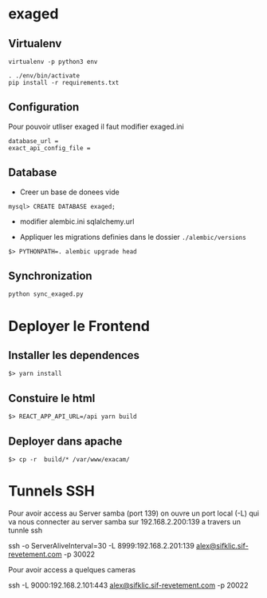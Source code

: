 # exaged

## Virtualenv

```
virtualenv -p python3 env

. ./env/bin/activate
pip install -r requirements.txt
```

## Configuration
Pour pouvoir utliser exaged il faut modifier exaged.ini

```
database_url = 
exact_api_config_file = 
```

## Database
- Creer un base de donees vide
```
mysql> CREATE DATABASE exaged;
```
- modifier alembic.ini sqlalchemy.url

- Appliquer les migrations definies dans le dossier `./alembic/versions`
```
$> PYTHONPATH=. alembic upgrade head
```

## Synchronization

```
python sync_exaged.py

```

# Deployer le Frontend

## Installer les dependences
```
$> yarn install
```
## Constuire le html
```
$> REACT_APP_API_URL=/api yarn build
```
## Deployer dans apache
```
$> cp -r  build/* /var/www/exacam/
```

# Tunnels SSH

Pour avoir access au Server samba (port 139) on ouvre un port local (-L) qui va nous connecter
au server samba sur 192.168.2.200:139 a travers un tunnle ssh


ssh -o ServerAliveInterval=30 -L 8999:192.168.2.201:139 alex@sifklic.sif-revetement.com -p 30022


Pour avoir access a quelques cameras

ssh -L 9000:192.168.2.101:443 alex@sifklic.sif-revetement.com -p 20022
